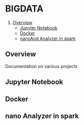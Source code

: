 # BIGDATA

1. [Overview](#Overview)
   * [Jupyter Notebook](#Jupyter-Notebook)
   * [Docker](#Docker)
   * [nanoAod Analyzer in spark](#nano-Analyzer-in-spark)

## Overview

Documentation on various projects

## Jupyter Notebook

## Docker

## nano Analyzer in spark
